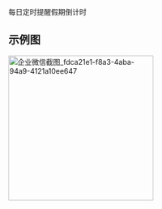 每日定时提醒假期倒计时

## 示例图
<img width="286" alt="企业微信截图_fdca21e1-f8a3-4aba-94a9-4121a10ee647" src="https://user-images.githubusercontent.com/20706222/193435624-e5b62394-bc56-46dd-b446-cb719321f347.png">
